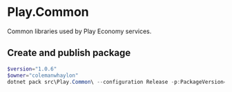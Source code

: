 # Play.Common

Common libraries used by Play Economy services.

## Create and publish package

```powershell
$version="1.0.6"
$owner="colemanwhaylon"
dotnet pack src\Play.Common\ --configuration Release -p:PackageVersion=$version -p:RepositoryUrl=https://github.com/$owner/Play.Common -o ..\packages
```
